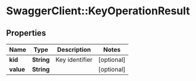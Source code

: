# SwaggerClient::KeyOperationResult

## Properties
Name | Type | Description | Notes
------------ | ------------- | ------------- | -------------
**kid** | **String** | Key identifier | [optional] 
**value** | **String** |  | [optional] 


